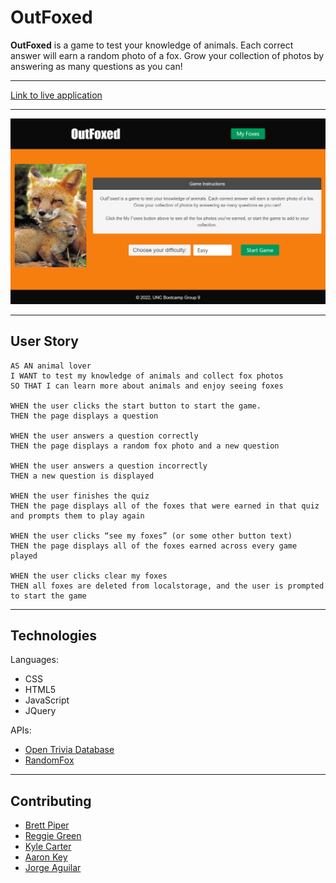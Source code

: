 # OutFoxed

**OutFoxed** is a game to test your knowledge of animals. Each correct answer will earn a random photo of a fox. Grow your collection of photos by answering as many questions as you can!

---

[Link to live application](https://bpiper91.github.io/outfoxed/)

---

![Home screen on a desktop](./assets/images/home-screen.PNG "Home screen on a desktop")

---

## User Story
```
AS AN animal lover
I WANT to test my knowledge of animals and collect fox photos
SO THAT I can learn more about animals and enjoy seeing foxes

WHEN the user clicks the start button to start the game.
THEN the page displays a question

WHEN the user answers a question correctly
THEN the page displays a random fox photo and a new question

WHEN the user answers a question incorrectly
THEN a new question is displayed

WHEN the user finishes the quiz
THEN the page displays all of the foxes that were earned in that quiz and prompts them to play again

WHEN the user clicks “see my foxes” (or some other button text)
THEN the page displays all of the foxes earned across every game played

WHEN the user clicks clear my foxes
THEN all foxes are deleted from localstorage, and the user is prompted to start the game
```
---

## Technologies

Languages:
- CSS
- HTML5
- JavaScript
- JQuery

APIs:
- [Open Trivia Database](https://opentdb.com)
- [RandomFox](https://randomfox.ca)

---

## Contributing

- [Brett Piper](https://github.com/bpiper91)
- [Reggie Green](https://github.com/Greenreggie10)
- [Kyle Carter](https://github.com/KCarter134)
- [Aaron Key](https://github.com/AaronMikelKey)
- [Jorge Aguilar](https://github.com/JorgeAguilarNC)